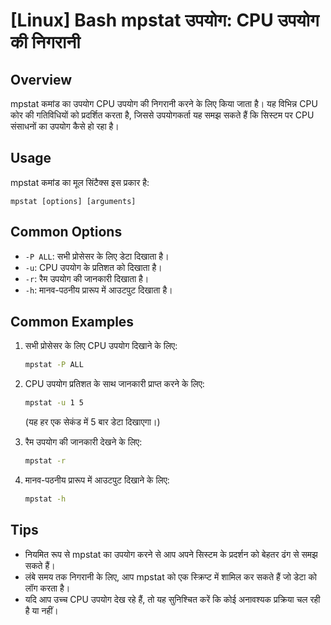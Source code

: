 # [Linux] Bash mpstat उपयोग: CPU उपयोग की निगरानी

## Overview
mpstat कमांड का उपयोग CPU उपयोग की निगरानी करने के लिए किया जाता है। यह विभिन्न CPU कोर की गतिविधियों को प्रदर्शित करता है, जिससे उपयोगकर्ता यह समझ सकते हैं कि सिस्टम पर CPU संसाधनों का उपयोग कैसे हो रहा है।

## Usage
mpstat कमांड का मूल सिंटैक्स इस प्रकार है:

```
mpstat [options] [arguments]
```

## Common Options
- `-P ALL`: सभी प्रोसेसर के लिए डेटा दिखाता है।
- `-u`: CPU उपयोग के प्रतिशत को दिखाता है।
- `-r`: रैम उपयोग की जानकारी दिखाता है।
- `-h`: मानव-पठनीय प्रारूप में आउटपुट दिखाता है।

## Common Examples
1. सभी प्रोसेसर के लिए CPU उपयोग दिखाने के लिए:
   ```bash
   mpstat -P ALL
   ```

2. CPU उपयोग प्रतिशत के साथ जानकारी प्राप्त करने के लिए:
   ```bash
   mpstat -u 1 5
   ```
   (यह हर एक सेकंड में 5 बार डेटा दिखाएगा।)

3. रैम उपयोग की जानकारी देखने के लिए:
   ```bash
   mpstat -r
   ```

4. मानव-पठनीय प्रारूप में आउटपुट दिखाने के लिए:
   ```bash
   mpstat -h
   ```

## Tips
- नियमित रूप से mpstat का उपयोग करने से आप अपने सिस्टम के प्रदर्शन को बेहतर ढंग से समझ सकते हैं।
- लंबे समय तक निगरानी के लिए, आप mpstat को एक स्क्रिप्ट में शामिल कर सकते हैं जो डेटा को लॉग करता है।
- यदि आप उच्च CPU उपयोग देख रहे हैं, तो यह सुनिश्चित करें कि कोई अनावश्यक प्रक्रिया चल रही है या नहीं।